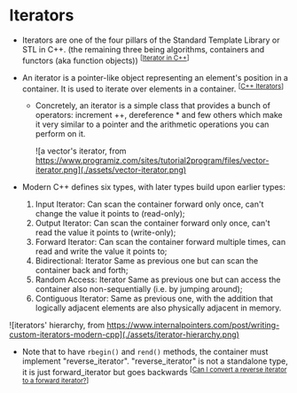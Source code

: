 # Iterators

- Iterators are one of the four pillars of the Standard Template Library or STL
  in C++. (the remaining three being algorithms, containers and functors (aka
  function
  objects)) <sup>[[Iterator in C++](https://www.wscubetech.com/resources/cpp/iterator)]</sup>

- An iterator is a pointer-like object representing an element's position in a
  container. It is used to iterate over elements in a
  container. <sup>[[C++ Iterators](https://www.programiz.com/cpp-programming/iterators)]</sup>

    - Concretely, an iterator is a simple class that provides a bunch of
      operators: increment ++, dereference \* and few others which make it very
      similar to a pointer and the arithmetic operations you can perform on it.

      ![a vector's iterator, from https://www.programiz.com/sites/tutorial2program/files/vector-iterator.png](./assets/vector-iterator.png)

- Modern C++ defines six types, with later types build upon earlier types:

    1. Input Iterator: Can scan the container forward only once, can't change
       the value it points to (read-only);
    2. Output Iterator: Can scan the container forward only once, can't read the
       value it points to (write-only);
    3. Forward Iterator: Can scan the container forward multiple times, can read
       and write the value it points to;
    4. Bidirectional: Iterator Same as previous one but can scan the container
       back and forth;
    5. Random Access: Iterator Same as previous one but can access the container
       also non-sequentially (i.e. by jumping around);
    6. Contiguous Iterator: Same as previous one, with the addition that
       logically adjacent elements are also physically adjacent in memory.

![iterators' hierarchy, from https://www.internalpointers.com/post/writing-custom-iterators-modern-cpp](./assets/iterator-hierarchy.png)

- Note that to have `rbegin()` and `rend()` methods, the container must
  implement "reverse_iterator". "reverse_iterator" is not a standalone type, it
  is just forward_iterator but goes
  backwards <sup>[[Can I convert a reverse iterator to a forward iterator?](https://stackoverflow.com/a/2038101/19634193)]</sup>

